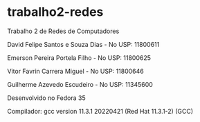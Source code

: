 # trabalho2-redes
Trabalho 2 de Redes de Computadores

David Felipe Santos e Souza Dias - No USP: 11800611

Emerson Pereira Portela Filho - No USP: 11800625

Vitor Favrin Carrera Miguel - No USP: 11800646 

Guilherme Azevedo Escudeiro - No USP: 11345600

Desenvolvido no Fedora 35

Compilador: gcc version 11.3.1 20220421 (Red Hat 11.3.1-2) (GCC) 

